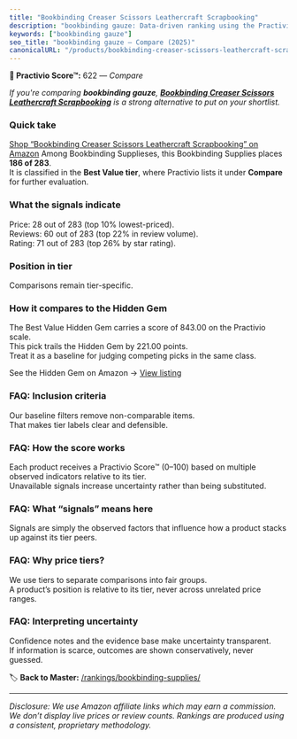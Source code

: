 ```yaml
---
title: "Bookbinding Creaser Scissors Leathercraft Scrapbooking"
description: "bookbinding gauze: Data-driven ranking using the Practivio Score™. Positioned by quality, value, demand, findability, momentum."
keywords: ["bookbinding gauze"]
seo_title: "bookbinding gauze — Compare (2025)"
canonicalURL: "/products/bookbinding-creaser-scissors-leathercraft-scrapbooking-B083R619H5/"
---
```


**🛒 Practivio Score™:** 622 — _Compare_


*If you're comparing **bookbinding gauze**, **[Bookbinding Creaser Scissors Leathercraft Scrapbooking](https://www.amazon.com/dp/B083R619H5?tag=practivio-20)** is a strong alternative to put on your shortlist.*
### Quick take
[Shop “Bookbinding Creaser Scissors Leathercraft Scrapbooking” on Amazon](https://www.amazon.com/dp/B083R619H5?tag=practivio-20)
Among Bookbinding Supplieses, this Bookbinding Supplies places **186 of 283**.  
It is classified in the **Best Value tier**, where Practivio lists it under **Compare** for further evaluation.

### What the signals indicate
Price: 28 out of 283 (top 10% lowest-priced).  
Reviews: 60 out of 283 (top 22% in review volume).  
Rating: 71 out of 283 (top 26% by star rating).  

### Position in tier
Comparisons remain tier-specific.

### How it compares to the Hidden Gem
The Best Value Hidden Gem carries a score of 843.00 on the Practivio scale.  
This pick trails the Hidden Gem by 221.00 points.  
Treat it as a baseline for judging competing picks in the same class.  

See the Hidden Gem on Amazon → [View listing](https://www.amazon.com/dp/B08VHGLBPT?tag=practivio-20)

### FAQ: Inclusion criteria
Our baseline filters remove non-comparable items.  
That makes tier labels clear and defensible.

### FAQ: How the score works
Each product receives a Practivio Score™ (0–100) based on multiple observed indicators relative to its tier.  
Unavailable signals increase uncertainty rather than being substituted.

### FAQ: What “signals” means here
Signals are simply the observed factors that influence how a product stacks up against its tier peers.

### FAQ: Why price tiers?
We use tiers to separate comparisons into fair groups.  
A product’s position is relative to its tier, never across unrelated price ranges.

### FAQ: Interpreting uncertainty
Confidence notes and the evidence base make uncertainty transparent.  
If information is scarce, outcomes are shown conservatively, never guessed.

<!-- Missing template for Compare/CompareWithinPriceClass -->


🏷️ **Back to Master:** [/rankings/bookbinding-supplies/](/rankings/bookbinding-supplies/)

---
_Disclosure: We use Amazon affiliate links which may earn a commission. We don’t display live prices or review counts. Rankings are produced using a consistent, proprietary methodology._
